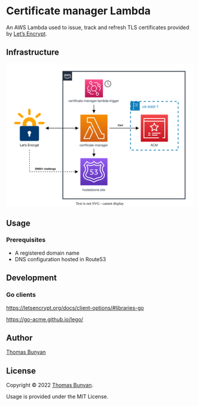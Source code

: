 # Certificate manager Lambda

An AWS Lambda used to issue, track and refresh TLS certificates provided by [Let’s Encrypt](https://letsencrypt.org/).

## Infrastructure

![architecture_diagram](./assets/arch.svg)

## Usage

### Prerequisites

- A registered domain name
- DNS configuration hosted in Route53

## Development

### Go clients

https://letsencrypt.org/docs/client-options/#libraries-go

https://go-acme.github.io/lego/

## Author

[Thomas Bunyan](https://github.com/thomasbunyan)

## License

Copyright © 2022 [Thomas Bunyan](https://github.com/thomasbunyan).

Usage is provided under the MIT License.
